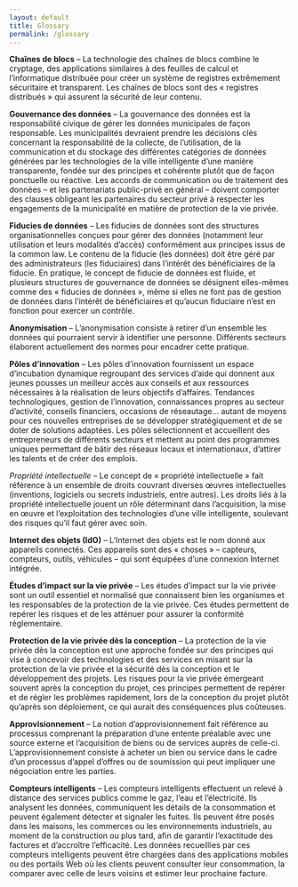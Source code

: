 ```yaml
---
layout: default
title: Glossary
permalink: /glossary
---
```

**Chaînes de blocs** – La technologie des chaînes de blocs combine le cryptage, des applications similaires à des feuilles de calcul et l’informatique distribuée pour créer un système de registres extrêmement sécuritaire et transparent. Les chaînes de blocs sont des « registres distribués » qui assurent la sécurité de leur contenu.

**Gouvernance des données** – La gouvernance des données est la responsabilité civique de gérer les données municipales de façon responsable. Les municipalités devraient prendre les décisions clés concernant la responsabilité de la collecte, de l’utilisation, de la communication et du stockage des différentes catégories de données générées par les technologies de la ville intelligente d’une manière transparente, fondée sur des principes et cohérente plutôt que de façon ponctuelle ou réactive. Les accords de communication ou de traitement des données – et les partenariats public-privé en général – doivent comporter des clauses obligeant les partenaires du secteur privé à respecter les engagements de la municipalité en matière de protection de la vie privée.

**Fiducies de données** – Les fiducies de données sont des structures organisationnelles conçues pour gérer des données (notamment leur utilisation et leurs modalités d’accès) conformément aux principes issus de la common law. Le contenu de la fiducie (les données) doit être géré par des administrateurs (les fiduciaires) dans l’intérêt des bénéficiaires de la fiducie. En pratique, le concept de fiducie de données est fluide, et plusieurs structures de gouvernance de données se désignent elles-mêmes comme des « fiducies de données », même si elles ne font pas de gestion de données dans l’intérêt de bénéficiaires et qu’aucun fiduciaire n’est en fonction pour exercer un contrôle.

**Anonymisation** –   L’anonymisation consiste à retirer d’un ensemble les données qui pourraient servir à identifier une personne. Différents secteurs élaborent actuellement des normes pour encadrer cette pratique.

**Pôles d’innovation** – Les pôles d’innovation fournissent un espace d’incubation dynamique regroupant des services d’aide qui donnent aux jeunes pousses un meilleur accès aux conseils et aux ressources nécessaires à la réalisation de leurs objectifs d’affaires. Tendances technologiques, gestion de l’innovation, connaissances propres au secteur d’activité, conseils financiers, occasions de réseautage... autant de moyens pour ces nouvelles entreprises de se développer stratégiquement et de se doter de solutions adaptées. Les pôles sélectionnent et accueillent des entrepreneurs de différents secteurs et mettent au point des programmes uniques permettant de bâtir des réseaux locaux et internationaux, d’attirer les talents et de créer des emplois.

*Propriété intellectuelle* – Le concept de « propriété intellectuelle » fait référence à un ensemble de droits couvrant diverses œuvres intellectuelles (inventions, logiciels ou secrets industriels, entre autres). Les droits liés à la propriété intellectuelle jouent un rôle déterminant dans l’acquisition, la mise en œuvre et l’exploitation des technologies d’une ville intelligente, soulevant des risques qu’il faut gérer avec soin.

**Internet des objets (IdO)** – L’Internet des objets est le nom donné aux appareils connectés. Ces appareils sont des « choses » – capteurs, compteurs, outils, véhicules – qui sont équipées d’une connexion Internet intégrée.

**Études d’impact sur la vie privée** – Les études d’impact sur la vie privée sont un outil essentiel et normalisé que connaissent bien les organismes et les responsables de la protection de la vie privée. Ces études permettent de repérer les risques et de les atténuer pour assurer la conformité réglementaire.

**Protection de la vie privée dès la conception** – La protection de la vie privée dès la conception est une approche fondée sur des principes qui vise à concevoir des technologies et des services en misant sur la protection de la vie privée et la sécurité dès la conception et le développement des projets. Les risques pour la vie privée émergeant souvent après la conception du projet, ces principes permettent de repérer et de régler les problèmes rapidement, lors de la conception du projet plutôt qu’après son déploiement, ce qui aurait des conséquences plus coûteuses.

**Approvisionnement** – La notion d’approvisionnement fait référence au processus comprenant la préparation d’une entente préalable avec une source externe et l’acquisition de biens ou de services auprès de celle-ci. L’approvisionnement consiste à acheter un bien ou service dans le cadre d’un processus d’appel d’offres ou de soumission qui peut impliquer une négociation entre les parties.

**Compteurs intelligents** – Les compteurs intelligents effectuent un relevé à distance des services publics comme le gaz, l’eau et l’électricité. Ils analysent les données, communiquent les détails de la consommation et peuvent également détecter et signaler les fuites. Ils peuvent être posés dans les maisons, les commerces ou les environnements industriels, au moment de la construction ou plus tard, afin de garantir l’exactitude des factures et d’accroître l’efficacité. Les données recueillies par ces compteurs intelligents peuvent être chargées dans des applications mobiles ou des portails Web où les clients peuvent consulter leur consommation, la comparer avec celle de leurs voisins et estimer leur prochaine facture.

